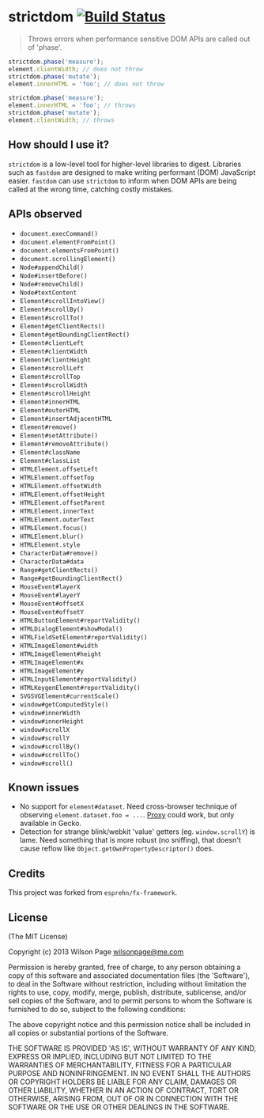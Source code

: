 # strictdom [![Build Status](https://travis-ci.org/wilsonpage/strictdom.svg?branch=master)](https://travis-ci.org/wilsonpage/strictdom)

> Throws errors when performance sensitive DOM APIs are called out of 'phase'.

```js
strictdom.phase('measure');
element.clientWidth; // does not throw
strictdom.phase('mutate');
element.innerHTML = 'foo'; // does not throw
```

```js
strictdom.phase('measure');
element.innerHTML = 'foo'; // throws
strictdom.phase('mutate');
element.clientWidth; // throws
```

## How should I use it?

`strictdom` is a low-level tool for higher-level libraries to digest. Libraries such as `fastdom` are designed to make writing performant (DOM) JavaScript easier. `fastdom` can use `strictdom` to inform when DOM APIs are being called at the wrong time, catching costly mistakes.

## APIs observed

- `document.execCommand()`
- `document.elementFromPoint()`
- `document.elementsFromPoint()`
- `document.scrollingElement()`
- `Node#appendChild()`
- `Node#insertBefore()`
- `Node#removeChild()`
- `Node#textContent`
- `Element#scrollIntoView()`
- `Element#scrollBy()`
- `Element#scrollTo()`
- `Element#getClientRects()`
- `Element#getBoundingClientRect()`
- `Element#clientLeft`
- `Element#clientWidth`
- `Element#clientHeight`
- `Element#scrollLeft`
- `Element#scrollTop`
- `Element#scrollWidth`
- `Element#scrollHeight`
- `Element#innerHTML`
- `Element#outerHTML`
- `Element#insertAdjacentHTML`
- `Element#remove()`
- `Element#setAttribute()`
- `Element#removeAttribute()`
- `Element#className`
- `Element#classList`
- `HTMLElement.offsetLeft`
- `HTMLElement.offsetTop`
- `HTMLElement.offsetWidth`
- `HTMLElement.offsetHeight`
- `HTMLElement.offsetParent`
- `HTMLElement.innerText`
- `HTMLElement.outerText`
- `HTMLElement.focus()`
- `HTMLElement.blur()`
- `HTMLElement.style`
- `CharacterData#remove()`
- `CharacterData#data`
- `Range#getClientRects()`
- `Range#getBoundingClientRect()`
- `MouseEvent#layerX`
- `MouseEvent#layerY`
- `MouseEvent#offsetX`
- `MouseEvent#offsetY`
- `HTMLButtonElement#reportValidity()`
- `HTMLDialogElement#showModal()`
- `HTMLFieldSetElement#reportValidity()`
- `HTMLImageElement#width`
- `HTMLImageElement#height`
- `HTMLImageElement#x`
- `HTMLImageElement#y`
- `HTMLInputElement#reportValidity()`
- `HTMLKeygenElement#reportValidity()`
- `SVGSVGElement#currentScale()`
- `window#getComputedStyle()`
- `window#innerWidth`
- `window#innerHeight`
- `window#scrollX`
- `window#scrollY`
- `window#scrollBy()`
- `window#scrollTo()`
- `window#scroll()`

## Known issues

- No support for `element#dataset`. Need cross-browser technique of observing `element.dataset.foo = ...`. [Proxy](https://developer.mozilla.org/en-US/docs/Web/JavaScript/Reference/Global_Objects/Proxy) could work, but only available in Gecko.
- Detection for strange blink/webkit 'value' getters (eg. `window.scrollY`) is lame. Need something that is more robust (no sniffing), that doesn't cause reflow like `Object.getOwnPropertyDescriptor()` does.

## Credits

This project was forked from `esprehn/fx-framework`.

## License

(The MIT License)

Copyright (c) 2013 Wilson Page <wilsonpage@me.com>

Permission is hereby granted, free of charge, to any person obtaining a copy of this software and associated documentation files (the 'Software'), to deal in the Software without restriction, including without limitation the rights to use, copy, modify, merge, publish, distribute, sublicense, and/or sell copies of the Software, and to permit persons to whom the Software is furnished to do so, subject to the following conditions:

The above copyright notice and this permission notice shall be included in all copies or substantial portions of the Software.

THE SOFTWARE IS PROVIDED 'AS IS', WITHOUT WARRANTY OF ANY KIND, EXPRESS OR IMPLIED, INCLUDING BUT NOT LIMITED TO THE WARRANTIES OF MERCHANTABILITY, FITNESS FOR A PARTICULAR PURPOSE AND NONINFRINGEMENT. IN NO EVENT SHALL THE AUTHORS OR COPYRIGHT HOLDERS BE LIABLE FOR ANY CLAIM, DAMAGES OR OTHER LIABILITY, WHETHER IN AN ACTION OF CONTRACT, TORT OR OTHERWISE, ARISING FROM, OUT OF OR IN CONNECTION WITH THE SOFTWARE OR THE USE OR OTHER DEALINGS IN THE SOFTWARE.

